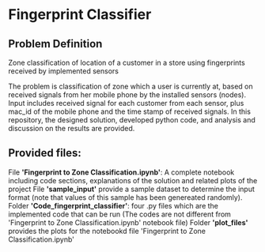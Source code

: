 # Fingerprint Classifier

## Problem Definition
Zone classification of location of a customer in a store using fingerprints received by implemented sensors 

The problem is classification of zone which a user is currently at, based on received signals from her mobile phone by the installed sensors (nodes). Input includes received signal for each customer from each sensor, plus mac_id of the mobile phone and the time stamp of received signals.
In this repository, the designed solution, developed python code, and analysis and discussion on the results are provided.

## Provided files:
File **'Fingerprint to Zone Classification.ipynb'**: A complete notebook including code sections, explanations of the solution and related plots of the project
File **'sample_input'** provide a sample dataset to determine the input format (note that values of this sample has been genereated randomly). 
Folder **'Code_fingerprint_classifier'**: four .py files which are the implemented code that can be run  (The codes are not different from 'Fingerprint to Zone Classification.ipynb' notebook file)
Folder **'plot_files'** provides the plots for the notebookd file 'Fingerprint to Zone Classification.ipynb'


